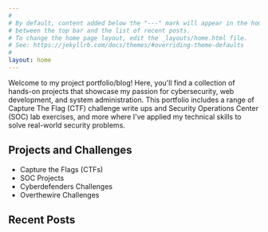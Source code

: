 ```yaml
---
#
# By default, content added below the "---" mark will appear in the home page
# between the top bar and the list of recent posts.
# To change the home page layout, edit the _layouts/home.html file.
# See: https://jekyllrb.com/docs/themes/#overriding-theme-defaults
#
layout: home
---
```


Welcome to my project portfolio/blog! Here, you'll find a collection of hands-on projects that showcase my passion for cybersecurity, web development, and system administration. This portfolio includes a range of Capture The Flag (CTF) challenge write ups and Security Operations Center (SOC) lab exercises, and more where I've applied my technical skills to solve real-world security problems.

## Projects and Challenges
- Capture the Flags (CTFs)
- SOC Projects
- Cyberdefenders Challenges
- Overthewire Challenges

## Recent Posts
